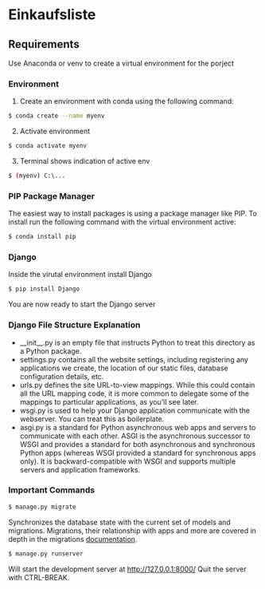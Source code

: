 # Einkaufsliste

## Requirements
Use Anaconda or venv to create a virtual environment for the porject

### Environment
1. Create an environment with conda using the following command:
```bash
$ conda create --name myenv
```
2. Activate environment
```bash
$ conda activate myenv
```
3. Terminal shows indication of active env
```bash
$ (myenv) C:\...
```
### PIP Package Manager
The easiest way to install packages is using a package manager like PIP. To install run the following command with the virtual environment active:
```bash
$ conda install pip
```
### Django

Inside the virutal environment install Django
```bash
$ pip install Django
```

You are now ready to start the Django server

### Django File Structure Explanation
- \_\_init\_\_.py is an empty file that instructs Python to treat this directory as a Python package.
- settings.py contains all the website settings, including registering any applications we create, the location of our static files, database configuration details, etc.
- urls.py defines the site URL-to-view mappings. While this could contain all the URL mapping code, it is more common to delegate some of the mappings to particular applications, as you'll see later.
- wsgi.py is used to help your Django application communicate with the webserver. You can treat this as boilerplate.
- asgi.py is a standard for Python asynchronous web apps and servers to communicate with each other. ASGI is the asynchronous successor to WSGI and provides a standard for both asynchronous and synchronous Python apps (whereas WSGI provided a standard for synchronous apps only). It is backward-compatible with WSGI and supports multiple servers and application frameworks.

### Important Commands
```bash
$ manage.py migrate
```
Synchronizes the database state with the current set of models and migrations. Migrations, their relationship with apps and more are covered in depth in the migrations [documentation](https://docs.djangoproject.com/en/4.1/topics/migrations/).

```bash
$ manage.py runserver
```
Will start the development server at http://127.0.0.1:8000/
Quit the server with CTRL-BREAK.
